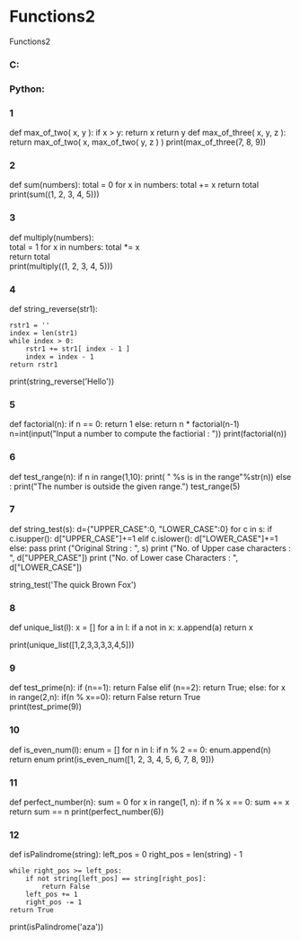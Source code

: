 # Functions2
Functions2
### C:



### Python:
### 1

def max_of_two( x, y ):
    if x > y:
        return x
    return y
def max_of_three( x, y, z ):
    return max_of_two( x, max_of_two( y, z ) )
print(max_of_three(7, 8, 9))

### 2

def sum(numbers):
    total = 0
    for x in numbers:
        total += x
    return total
print(sum((1, 2, 3, 4, 5)))

### 3

def multiply(numbers):  
    total = 1
    for x in numbers:
        total *= x  
    return total  
print(multiply((1, 2, 3, 4, 5)))

### 4

def string_reverse(str1):

    rstr1 = ''
    index = len(str1)
    while index > 0:
        rstr1 += str1[ index - 1 ]
        index = index - 1
    return rstr1
print(string_reverse('Hello'))

### 5

def factorial(n):
    if n == 0:
        return 1
    else:
        return n * factorial(n-1)
n=int(input("Input a number to compute the factiorial : "))
print(factorial(n))

### 6

def test_range(n):
    if n in range(1,10):
        print( " %s is in the range"%str(n))
    else :
        print("The number is outside the given range.")
test_range(5)

### 7

def string_test(s):
    d={"UPPER_CASE":0, "LOWER_CASE":0}
    for c in s:
        if c.isupper():
           d["UPPER_CASE"]+=1
        elif c.islower():
           d["LOWER_CASE"]+=1
        else:
           pass
    print ("Original String : ", s)
    print ("No. of Upper case characters : ", d["UPPER_CASE"])
    print ("No. of Lower case Characters : ", d["LOWER_CASE"])

string_test('The quick Brown Fox')

### 8

def unique_list(l):
  x = []
  for a in l:
    if a not in x:
      x.append(a)
  return x

print(unique_list([1,2,3,3,3,3,4,5])) 

### 9

def test_prime(n):
    if (n==1):
        return False
    elif (n==2):
        return True;
    else:
        for x in range(2,n):
            if(n % x==0):
                return False
        return True             
print(test_prime(9))

### 10

def is_even_num(l):
    enum = []
    for n in l:
        if n % 2 == 0:
            enum.append(n)
    return enum
print(is_even_num([1, 2, 3, 4, 5, 6, 7, 8, 9]))
 

### 11

def perfect_number(n):
    sum = 0
    for x in range(1, n):
        if n % x == 0:
            sum += x
    return sum == n
print(perfect_number(6))

### 12

def isPalindrome(string):
	left_pos = 0
	right_pos = len(string) - 1
	
	while right_pos >= left_pos:
		if not string[left_pos] == string[right_pos]:
			return False
		left_pos += 1
		right_pos -= 1
	return True
print(isPalindrome('aza')) 
